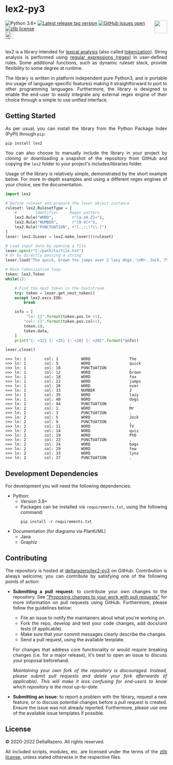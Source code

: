 
# lex2-py3

<img align="right" width=40em src="https://upload.wikimedia.org/wikipedia/commons/c/c3/Python-logo-notext.svg">

<!-- BADGES -->
<div align="left">
    <!--
        Python3 version
    --->
    <img src="https://img.shields.io/badge/python-3.6+-informational.svg?labelColor=363d45&logo=python&logoColor=white"
    alt="Python 3.6+"/>
    <!--
        Library tag version
    --->
    <a href="https://github.com/deltarazero/lex2-py3/tags">
        <img src="https://img.shields.io/github/v/tag/deltarazero/lex2-py3?labelColor=363d45&logo=github&logoColor=white"
        alt="Latest release tag version"/></a>
    <!--
        Issues open
    --->
    <a href="https://github.com/deltarazero/lex2-py3/issues">
        <img src="https://img.shields.io/github/issues/deltarazero/lex2-py3?labelColor=363d45&logo=github&logoColor=white"
        alt="GitHub issues open"/></a>
    <!--
        License
    --->
    <a href="https://choosealicense.com/licenses/zlib/">
        <img src="https://img.shields.io/github/license/DeltaRazero/lex2-py3?labelColor=363d45&color=informational"
        alt="zlib license"/></a>
</div>

<!-- BUTTON LINKS -->
<div align="left">
    <!--
        Documentation
    --->
    <a href="https://deltarazero.github.io/lex2-py3/">
        <img src="https://img.shields.io/badge/-Documentation_»-363d45"
        height="24"
        alt="[Documentation]"/></a>
</div>

<div align="justify"><br/>

lex2 is a library intended for [lexical analysis](https://en.wikipedia.org/wiki/Lexical_analysis) (also called [tokenization](https://en.wikipedia.org/wiki/Lexical_analysis)). String analysis is performed using [regular expressions (regex)](https://en.wikipedia.org/wiki/Regular_expression) in user-defined rules. Some additional functions, such as dynamic ruleset stack, provide flexibility to some degree at runtime.

The library is written in platform independent pure Python3, and is portable (no usage of language-specific features) making it straightforward to port to other programming languages. Furthermore, the library is designed to enable the end-user to easily integrate any external regex engine of their choice through a simple to use unified interface.


## Getting Started

As per usual, you can install the library from the Python Package Index (PyPI) through ``pip``:
```console
pip install lex2
```

You can also choose to manually include the library in your project by cloning or downloading a snapshot of the repository from GitHub and copying the ``lex2`` folder to your project's includes/libraries folder.

Usage of the library is relatively simple, demonstrated by the short example below. For more in-depth examples and using a different regex engines of your choice, see the documentation.

```python
import lex2

# Define ruleset and prepare the lexer object instance
ruleset: lex2.RulesetType = [
    #        Identifier     Regex pattern
    lex2.Rule("WORD",        r"[a-zA-Z]+"),
    lex2.Rule("NUMBER",      r"[0-9]+"),
    lex2.Rule("PUNCTUATION", r"[.,:;!?\\-]")
]
lexer: lex2.ILexer = lex2.make_lexer()(ruleset)

# Load input data by opening a file
lexer.open(r"C:/path/to/file.txt")
# Or by directly passing a string
lexer.load("The quick, brown fox jumps over 2 lazy dogs. \nMr. Jock, TV quiz PhD, bags few lynx.")

# Main tokenization loop
token: lex2.Token
while(1):

    # Find the next token in the textstream
    try: token = lexer.get_next_token()
    except lex2.excs.EOD:
        break

    info = [
         "ln: {}".format(token.pos.ln +1),
        "col: {}".format(token.pos.col+1),
        token.id,
        token.data,
    ]
    print("{: <12} {: <15} {: <20} {: <20}".format(*info))

lexer.close()
```

```console
>>> ln: 1        col: 1          WORD                 The
>>> ln: 1        col: 5          WORD                 quick
>>> ln: 1        col: 10         PUNCTUATION          ,
>>> ln: 1        col: 12         WORD                 brown
>>> ln: 1        col: 18         WORD                 fox
>>> ln: 1        col: 22         WORD                 jumps
>>> ln: 1        col: 28         WORD                 over
>>> ln: 1        col: 33         NUMBER               2
>>> ln: 1        col: 35         WORD                 lazy
>>> ln: 1        col: 40         WORD                 dogs
>>> ln: 1        col: 44         PUNCTUATION          .
>>> ln: 2        col: 1          WORD                 Mr
>>> ln: 2        col: 3          PUNCTUATION          .
>>> ln: 2        col: 5          WORD                 Jock
>>> ln: 2        col: 9          PUNCTUATION          ,
>>> ln: 2        col: 11         WORD                 TV
>>> ln: 2        col: 14         WORD                 quiz
>>> ln: 2        col: 19         WORD                 PhD
>>> ln: 2        col: 22         PUNCTUATION          ,
>>> ln: 2        col: 24         WORD                 bags
>>> ln: 2        col: 29         WORD                 few
>>> ln: 2        col: 33         WORD                 lynx
>>> ln: 2        col: 37         PUNCTUATION          .
```


## Development Dependencies

For development you will need the following dependencies:
* Python:
    * Version 3.8+
    * Packages can be installed via `requirements.txt`, using the following command:
      ```console
      pip install -r requirements.txt
      ```
* Documentation (for diagrams via PlantUML)
    * Java
    * Graphiz


## Contributing

The repository is hosted at [deltarazero/lex2-py3](https://github.com/deltarazero/lex2-py3) on GitHub. Contribution is always welcome; you can contribute by satisfying one of the following points of action:

* __Submitting a pull request:__ to contribute your own changes to the repository. See ["Proposing changes to your work with pull requests"](https://docs.github.com/en/github/collaborating-with-pull-requests/proposing-changes-to-your-work-with-pull-requests) for more information on pull requests using GitHub. Furthermore, please follow the guidelines below:

    - File an issue to notify the maintainers about what you're working on.
    - Fork the repo, develop and test your code changes, add docs/unit tests (if applicable).
    - Make sure that your commit messages clearly describe the changes.
    - Send a pull request, using the available template.

    For changes that address core functionality or would require breaking changes (i.e. for a major release), it's best to open an issue to discuss your proposal beforehand.

    _Maintaining your own fork of the repository is discouraged. Instead, please submit pull requests and delete your fork afterwards (if applicable). This will make it less confusing for end-users to know which repository is the most up-to-date._

* __Submitting an issue:__ to report a problem with the library, request a new feature, or to discuss potential changes before a pull request is created. Ensure the issue was not already reported. Furthermore, please use one of the available issue templates if possible.


## License

© 2020-2022 DeltaRazero.
All rights reserved.

All included scripts, modules, etc. are licensed under the terms of the [zlib license](https://github.com/deltarazero/lex2-py3/LICENSE), unless stated otherwise in the respective files.

</div>
